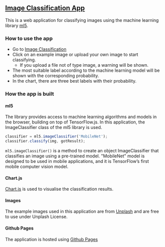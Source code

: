 ## [Image Classification App](https://vquynh.github.io/image-classification/home.html)

This is a web application for classifying images using the machine learning library [ml5](https://ml5js.org).

### How to use the app
- Go to [Image Classification](https://vquynh.github.io/image-classification/home.html)
- Click on an example image or upload your own image to start classifying.
    - If you upload a file not of type image, a warning will be shown.
- The most suitable label according to the machine learning model will be shown with the corresponding probability.
- In the chart, there are three best labels with their probability. 

### How the app is built
#### ml5
The library provides access to machine learning algorithms and models in the browser, building on top of TensorFlow.js. 
In this application, the ImageClassifier class of the ml5 library is used.

```javascript
classifier = ml5.imageClassifier('MobileNet');
classifier.classify(img, gotResult);

```
 `ml5.imageClassifier()` is a method to create an object ImageClassifier that classifies an image using a pre-trained model.
 "MobileNet" model is designed to be used in mobile applications, and it is TensorFlow’s first mobile computer vision model.

#### Chart.js
[Chart.js](https://www.chartjs.org/docs/latest/) is used to visualise the classification results.

#### Images 
The example images used in this application are from [Unplash](https://unsplash.com/photos/d6u5Z6A28VI?utm_source=unsplash&utm_medium=referral&utm_content=creditShareLink) and are free to use under Unplash License.

#### Github Pages
The application is hosted using [Github Pages](https://pages.github.com)
